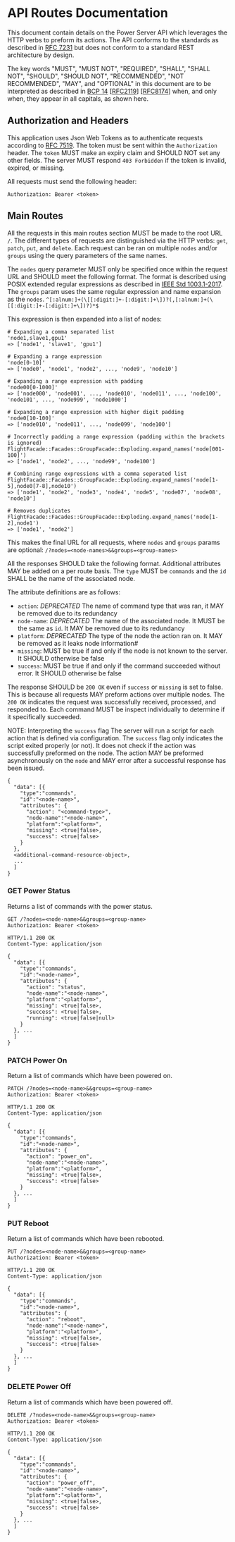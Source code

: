 # API Routes Documentation

This document contain details on the Power Server API which leverages the HTTP verbs to preform its actions. The API conforms to the standards as described in [RFC 7231](https://tools.ietf.org/html/rfc7231) but does not conform to a standard REST architecture by design.

The key words "MUST", "MUST NOT", "REQUIRED", "SHALL", "SHALL NOT", "SHOULD", "SHOULD NOT", "RECOMMENDED", "NOT RECOMMENDED", "MAY", and "OPTIONAL" in this document are to be interpreted as described in [BCP 14](https://tools.ietf.org/html/bcp14) \[[RFC2119](https://tools.ietf.org/html/rfc2119)\] \[[RFC8174](https://tools.ietf.org/html/rfc8174)\] when, and only when, they appear in all capitals, as shown here.

## Authorization and Headers

This application uses Json Web Tokens as to authenticate requests according to [RFC 7519](https://tools.ietf.org/html/rfc7519). The token must be sent within the `Authorization` header. The `token` MUST make an expiry claim and SHOULD NOT set any other fields. The server MUST respond `403 Forbidden` if the token is invalid, expired, or missing.

All requests must send the following header:

```
Authorization: Bearer <token>
```

## Main Routes

All the requests in this main routes section MUST be made to the root URL `/`. The different types of requests are distinguished via the HTTP verbs: `get`, `patch`, `put`, and `delete`. Each request can be ran on multiple `nodes` and/or `groups` using the query parameters of the same names. 

The `nodes` query parameter MUST only be specified once within the request URL and SHOULD meet the following format. The format is described using POSIX extended regular expressions as described in [IEEE Std 1003.1-2017](https://pubs.opengroup.org/onlinepubs/9699919799/basedefs/V1_chap09.html#tag_09_03). The `groups` param uses the same regular expression and name expansion as the `nodes`.
`^[:alnum:]+(\[[:digit:]+-[:digit:]+\])?(,[:alnum:]+(\[[:digit:]+-[:digit:]+\])?)*$`

This expression is then expanded into a list of nodes:

```
# Expanding a comma separated list
'node1,slave1,gpu1'
=> ['node1', 'slave1', 'gpu1']

# Expanding a range expression
'node[0-10]'
=> ['node0', 'node1', 'node2', ..., 'node9', 'node10']

# Expanding a range expression with padding
'node00[0-1000]'
=> ['node000', 'node001', ..., 'node010', 'node011', ..., 'node100', 'node101', ..., 'node999', 'node1000']

# Expanding a range expression with higher digit padding
'node0[10-100]'
=> ['node010', 'node011', ..., 'node099', 'node100']

# Incorrectly padding a range expression (padding within the brackets is ignored)
FlightFacade::Facades::GroupFacade::Exploding.expand_names('node[001-100]')
=> ['node1', 'node2', ..., 'node99', 'node100']

# Combining range expressions with a comma seperated list
FlightFacade::Facades::GroupFacade::Exploding.expand_names('node[1-5],node0[7-8],node10')
=> ['node1', 'node2', 'node3', 'node4', 'node5', 'node07', 'node08', 'node10']

# Removes duplicates
FlightFacade::Facades::GroupFacade::Exploding.expand_names('node[1-2],node1')
=> ['node1', 'node2']
```

This makes the final URL for all requests, where `nodes` and `groups` params are optional:
`/?nodes=<node-names>&&groups=<group-names>`

All the responses SHOULD take the following format. Additional attributes MAY be added on a per route basis. The `type` MUST be `commands` and the `id` SHALL be the name of the associated node.

The attribute definitions are as follows:
* `action`: *DEPRECATED* The name of command type that was ran, it MAY be removed due to its redundancy
* `node-name`: *DEPRECATED* The name of the associated node. It MUST be the same as `id`. It MAY be removed due to its redundancy
* `platform`: *DEPRECATED* The type of the node the action ran on. It MAY be removed as it leaks node information#
* `missing`: MUST be true if and only if the node is not known to the server. It SHOULD otherwise be false
* `success`: MUST be true if and only if the command succeeded without error. It SHOULD otherwise be false

The response SHOULD be `200 OK` even if `success` or `missing` is set to false. This is because all requests MAY preform actions over multiple nodes. The `200 OK` indicates the request was successfully received, processed, and responded to. Each command MUST be inspect individually to determine if it specifically succeeded.

NOTE: Interpreting the `success` flag
The server will run a script for each action that is defined via configuration. The `success` flag only indicates the script exited properly (or not). It does not check if the action was successfully preformed on the node. The action MAY be preformed asynchronously on the `node` and MAY error after a successful response has been issued.

```
{
  "data": [{
    "type":"commands",
    "id":"<node-name>",
    "attributes": {
      "action": "<command-type>",
      "node-name":"<node-name>",
      "platform":"<platform>",
      "missing": <true|false>,
      "success": <true|false>
    }
  },
  <additional-command-resource-object>,
  ...
  ]
}
```

### GET Power Status

Returns a list of commands with the power status.

```
GET /?nodes=<node-name>&&groups=<group-name>
Authorization: Bearer <token>

HTTP/1.1 200 OK
Content-Type: application/json

{
  "data": [{
    "type":"commands",
    "id":"<node-name>",
    "attributes": {
      "action": "status",
      "node-name":"<node-name>",
      "platform":"<platform>",
      "missing": <true|false>,
      "success": <true|false>,
      "running": <true|false|null>
    }
  }, ...
  ]
}
```

### PATCH Power On

Return a list of commands which have been powered on.

```
PATCH /?nodes=<node-name>&&groups=<group-name>
Authorization: Bearer <token>

HTTP/1.1 200 OK
Content-Type: application/json

{
  "data": [{
    "type":"commands",
    "id":"<node-name>",
    "attributes": {
      "action": "power_on",
      "node-name":"<node-name>",
      "platform":"<platform>",
      "missing": <true|false>,
      "success": <true|false>
    }
  }, ...
  ]
}
```

### PUT Reboot

Return a list of commands which have been rebooted.

```
PUT /?nodes=<node-name>&&groups=<group-name>
Authorization: Bearer <token>

HTTP/1.1 200 OK
Content-Type: application/json

{
  "data": [{
    "type":"commands",
    "id":"<node-name>",
    "attributes": {
      "action": "reboot",
      "node-name":"<node-name>",
      "platform":"<platform>",
      "missing": <true|false>,
      "success": <true|false>
    }
  }, ...
  ]
}
```

### DELETE Power Off

Return a list of commands which have been powered off.

```
DELETE /?nodes=<node-name>&&groups=<group-name>
Authorization: Bearer <token>

HTTP/1.1 200 OK
Content-Type: application/json

{
  "data": [{
    "type":"commands",
    "id":"<node-name>",
    "attributes": {
      "action": "power_off",
      "node-name":"<node-name>",
      "platform":"<platform>",
      "missing": <true|false>,
      "success": <true|false>
    }
  }, ...
  ]
}
```

